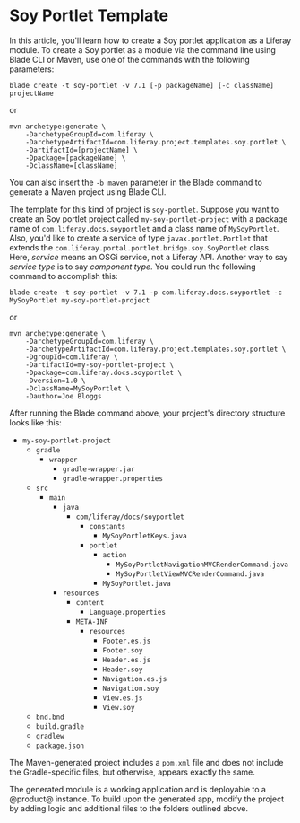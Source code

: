 # Soy Portlet Template [](id=soy-portlet-template)

In this article, you'll learn how to create a Soy portlet application as
a Liferay module. To create a Soy portlet as a module via the command
line using Blade CLI or Maven, use one of the commands with the following
parameters:

    blade create -t soy-portlet -v 7.1 [-p packageName] [-c className] projectName

or

    mvn archetype:generate \
        -DarchetypeGroupId=com.liferay \
        -DarchetypeArtifactId=com.liferay.project.templates.soy.portlet \
        -DartifactId=[projectName] \
        -Dpackage=[packageName] \
        -DclassName=[className]

You can also insert the `-b maven` parameter in the Blade command to generate a
Maven project using Blade CLI.

The template for this kind of project is `soy-portlet`. Suppose you want to
create an Soy portlet project called `my-soy-portlet-project` with a package
name of `com.liferay.docs.soyportlet` and a class name of `MySoyPortlet`. Also,
you'd like to create a service of type `javax.portlet.Portlet` that extends the
`com.liferay.portal.portlet.bridge.soy.SoyPortlet` class. Here,
*service* means an OSGi service, not a Liferay API. Another way to say *service
type* is to say *component type*. You could run the following command to
accomplish this:

    blade create -t soy-portlet -v 7.1 -p com.liferay.docs.soyportlet -c MySoyPortlet my-soy-portlet-project

or

    mvn archetype:generate \
        -DarchetypeGroupId=com.liferay \
        -DarchetypeArtifactId=com.liferay.project.templates.soy.portlet \
        -DgroupId=com.liferay \
        -DartifactId=my-soy-portlet-project \
        -Dpackage=com.liferay.docs.soyportlet \
        -Dversion=1.0 \
        -DclassName=MySoyPortlet \
        -Dauthor=Joe Bloggs

After running the Blade command above, your project's directory structure looks
like this:

- `my-soy-portlet-project`
    - `gradle`
        - `wrapper`
            - `gradle-wrapper.jar`
            - `gradle-wrapper.properties`
    - `src`
        - `main`
            - `java`
                - `com/liferay/docs/soyportlet`
                    - `constants`
                        - `MySoyPortletKeys.java`
                    - `portlet`
                        - `action`
                            - `MySoyPortletNavigationMVCRenderCommand.java`
                            - `MySoyPortletViewMVCRenderCommand.java`
                        - `MySoyPortlet.java`
            - `resources`
                - `content`
                    - `Language.properties`
                - `META-INF`
                    - `resources`
                        - `Footer.es.js`
                        - `Footer.soy`
                        - `Header.es.js`
                        - `Header.soy`
                        - `Navigation.es.js`
                        - `Navigation.soy`
                        - `View.es.js`
                        - `View.soy`
    - `bnd.bnd`
    - `build.gradle`
    - `gradlew`
    - `package.json`

The Maven-generated project includes a `pom.xml` file and does not include the
Gradle-specific files, but otherwise, appears exactly the same.

The generated module is a working application and is deployable to a @product@
instance. To build upon the generated app, modify the project by adding logic
and additional files to the folders outlined above.
